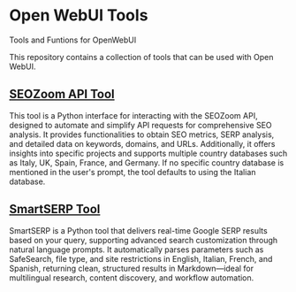 # Open WebUI Tools
Tools and Funtions for OpenWebUI

This repository contains a collection of tools that can be used with Open WebUI.

## [SEOZoom API Tool](https://github.com/seoproof/openwebui/tree/main/tools/seozoom)

This tool is a Python interface for interacting with the SEOZoom API, designed to automate and simplify API requests for comprehensive SEO analysis. It provides functionalities to obtain SEO metrics, SERP analysis, and detailed data on keywords, domains, and URLs. Additionally, it offers insights into specific projects and supports multiple country databases such as Italy, UK, Spain, France, and Germany. If no specific country database is mentioned in the user's prompt, the tool defaults to using the Italian database.

## [SmartSERP Tool](https://github.com/seoproof/openwebui/tree/main/tools/smartserp)

SmartSERP is a Python tool that delivers real-time Google SERP results based on your query, supporting advanced search customization through natural language prompts. It automatically parses parameters such as SafeSearch, file type, and site restrictions in English, Italian, French, and Spanish, returning clean, structured results in Markdown—ideal for multilingual research, content discovery, and workflow automation.
